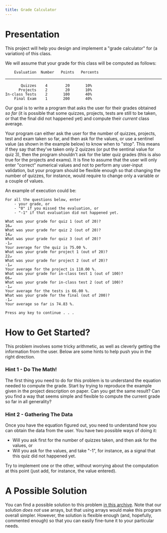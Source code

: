 ```yaml
---
title: Grade Calculator
---
```


# Presentation 

This project will help you design and implement a "grade calculator" for (a variation) of this class.

We will assume that your grade for this class will be computed as follows:

        Evaluation  Number   Points   Percents
  ---------------- -------- -------- ----------
           Quizzes    4        20       10%
          Projects    2        20       10%
    In-class Tests    2       100       40%
        Final Exam    1       200       40%

Our goal is to write a program that asks the user for their grades obtained *so far* (it is possible that some quizzes, projects, tests are still to be taken, or that the final did not happened yet) and compute their *current* class average.

Your program can either ask the user for the number of quizzes, projects, test and exam taken so far, and then ask for the values, or use a sentinel value (as shown in the example below) to know when to "stop".
This means if they say that they've taken only 2 quizzes (or put the sentinal value for quiz 3), then the program shouldn't ask for the later quiz grades (this is also true for the projects and exams).
It is fine to assume that the user will only enter "correct" numerical values and not to perform any user-input validation, but your program should be flexible enough so that changing the number of quizzes, for instance, would require to change only a variable or a couple of values.

An example of execution could be:

```{.text}
For all the questions below, enter 
    - your grade, or 
    - "0" if you missed the evaluation, or
    - "-1" if that evaluation did not happened yet.

What was your grade for quiz 1 (out of 20)?
16↵
What was your grade for quiz 2 (out of 20)?
14↵
What was your grade for quiz 3 (out of 20)?
-1↵
Your average for the quiz is 75.00 %.
What was your grade for project 1 (out of 20)? 
22↵
What was your grade for project 2 (out of 20)? 
-1↵
Your average for the project is 110.00 %.
What was your grade for in-class test 1 (out of 100)? 
66↵
What was your grade for in-class test 2 (out of 100)? 
-1↵
Your average for the tests is 66.00 %.
What was your grade for the final (out of 200)?
-1↵
Your average so far is 74.83 %.

Press any key to continue . . .
```

# How to Get Started?

This problem involves some tricky arithmetic, as well as cleverly getting the information from the user. Below are some hints to help push you in the right direction. 

### Hint 1 - Do The Math!

The first thing you need to do for this problem is to understand the equation needed to compute the grade.
Start by trying to reproduce the example given in the project description on paper.
Can you get the same result?
Can you find a way that seems simple and flexible to compute the current grade so far in all generality?

### Hint 2 - Gathering The Data

Once you have the equation figured out, you need to understand how you can obtain the data from the user.
You have two possible ways of doing it:

- Will you ask first for the number of quizzes taken, and then ask for the values, or
- Will you ask for the values, and take "-1", for instance, as a signal that this quiz did not happened yet.

Try to implement one or the other, without worrying about the computation at this point (just add, for instance, the value entered).

# A Possible Solution

You can find a possible solution to this problem [in this archive](Grade_Calculator.zip).
Note that our solution _does not_ use arrays, but that using arrays would make this program overall simpler.
However, the solution is flexible enough (and, hopefully, commented enough) so that you can easily fine-tune it to your particular needs.
